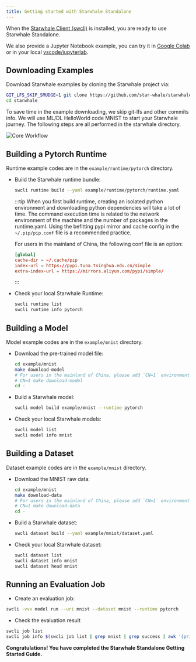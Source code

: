 ```yaml
---
title: Getting started with Starwhale Standalone
---
```


When the [Starwhale Client (swcli)](../swcli/) is installed, you are ready to use Starwhale Standalone.

We also provide a Jupyter Notebook example, you can try it in [Google Colab](https://colab.research.google.com/github/star-whale/starwhale/blob/main/example/notebooks/quickstart-standalone.ipynb) or in your local [vscode/jupyterlab](https://github.com/star-whale/starwhale/blob/main/example/notebooks/quickstart-standalone.ipynb).

## Downloading Examples

Download Starwhale examples by cloning the Starwhale project via:

```bash
GIT_LFS_SKIP_SMUDGE=1 git clone https://github.com/star-whale/starwhale.git --depth 1
cd starwhale
```

To save time in the example downloading, we skip git-lfs and other commits info. We will use ML/DL HelloWorld code MNIST to start your Starwhale journey. The following steps are all performed in the starwhale directory.

![Core Workflow](https://starwhale-examples.oss-cn-beijing.aliyuncs.com/docs/standalone-core-workflow.gif)

## Building a Pytorch Runtime

Runtime example codes are in the `example/runtime/pytorch` directory.

- Build the Starwhale runtime bundle:

  ```bash
  swcli runtime build --yaml example/runtime/pytorch/runtime.yaml
  ```

  :::tip
  When you first build runtime, creating an isolated python environment and downloading python dependencies will take a lot of time. The command execution time is related to the network environment of the machine and the number of packages in the runtime.yaml. Using the befitting pypi mirror and cache config in the `~/.pip/pip.conf` file is a recommended practice.

  For users in the mainland of China, the following conf file is an option:

    ```conf
    [global]
    cache-dir = ~/.cache/pip
    index-url = https://pypi.tuna.tsinghua.edu.cn/simple
    extra-index-url = https://mirrors.aliyun.com/pypi/simple/
    ```

  :::

- Check your local Starwhale Runtime:

  ```bash
  swcli runtime list
  swcli runtime info pytorch
  ```

## Building a Model

Model example codes are in the `example/mnist` directory.

- Download the pre-trained model file:

  ```bash
  cd example/mnist
  make download-model
  # For users in the mainland of China, please add `CN=1` environment for make command:
  # CN=1 make download-model
  cd -
  ```

- Build a Starwhale model:

  ```bash
  swcli model build example/mnist --runtime pytorch
  ```

- Check your local Starwhale models:

  ```bash
  swcli model list
  swcli model info mnist
  ```

## Building a Dataset

Dataset example codes are in the `example/mnist` directory.

- Download the MNIST raw data:

  ```bash
  cd example/mnist
  make download-data
  # For users in the mainland of China, please add `CN=1` environment for make command:
  # CN=1 make download-data
  cd -
  ```

- Build a Starwhale dataset:

  ```bash
  swcli dataset build --yaml example/mnist/dataset.yaml
  ```

- Check your local Starwhale dataset:

  ```bash
  swcli dataset list
  swcli dataset info mnist
  swcli dataset head mnist
  ```

## Running an Evaluation Job

- Create an evaluation job:

 ```bash
 swcli -vvv model run --uri mnist --dataset mnist --runtime pytorch
 ```

- Check the evaluation result

 ```bash
 swcli job list
 swcli job info $(swcli job list | grep mnist | grep success | awk '{print $1}' | head -n 1)
 ```

**Congratulations! You have completed the Starwhale Standalone Getting Started Guide.**
